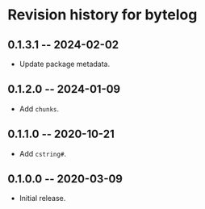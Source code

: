 # Revision history for bytelog

## 0.1.3.1 -- 2024-02-02

* Update package metadata.

## 0.1.2.0 -- 2024-01-09

* Add `chunks`.

## 0.1.1.0 -- 2020-10-21

* Add `cstring#`.

## 0.1.0.0 -- 2020-03-09

* Initial release.
